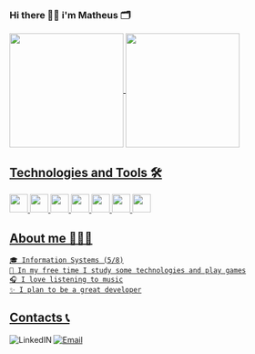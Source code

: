 ### Hi there 👋🏾 i'm Matheus 🗂️

<div>
  <a href="https://github.com/Mathruu">
  <img align="center" height="200px" src="https://github-readme-stats.vercel.app/api?username=Mathruu&show_icons=true&theme=tokyonight&include_all_commits=true&count_private=true"/>
  <img align="center" height="200px" src="https://github-readme-stats.vercel.app/api/top-langs/?username=Mathruu&theme=tokyonight"/>
 </div>

  ## Technologies and Tools 🛠️
  
  <div>
   <img height='32px' src="https://cdn.jsdelivr.net/gh/devicons/devicon/icons/html5/html5-original.svg" />
   <img height='32px' src='https://cdn.jsdelivr.net/gh/devicons/devicon/icons/css3/css3-original.svg' />
   <img height='32px' src='https://cdn.jsdelivr.net/gh/devicons/devicon/icons/javascript/javascript-original.svg' />
   <img height='32px' src="https://cdn.jsdelivr.net/gh/devicons/devicon/icons/react/react-original.svg" />
   <img height='32px' src='https://cdn.icon-icons.com/icons2/112/PNG/512/python_18894.png' />
   <img height='32px' src="https://cdn.jsdelivr.net/gh/devicons/devicon/icons/java/java-original.svg" />
   <img height='32px' src='https://cdn.jsdelivr.net/gh/devicons/devicon/icons/git/git-original.svg' />
  </div>
  
  ## About me 👨🏿‍💻
  
    🎓 Information Systems (5/8)
    💈 In my free time I study some technologies and play games
    🎧 I love listening to music
    ✨ I plan to be a great developer
  
  ## Contacts 📞
  
  <div>
    <a href="https://www.linkedin.com/in/matheus-gomes-ba4441209/">
    <img alt="LinkedIN" align="left" src="https://img.shields.io/badge/LinkedIn-0077B5?style=for-the-badge&logo=linkedin&logoColor=white" />
  </a>
     <a href="mailto:Matheusmathruu@gmai.com">
    <img alt="Email" src="https://img.shields.io/badge/Gmail-D14836?style=for-the-badge&logo=gmail&logoColor=white" />
  </a>
